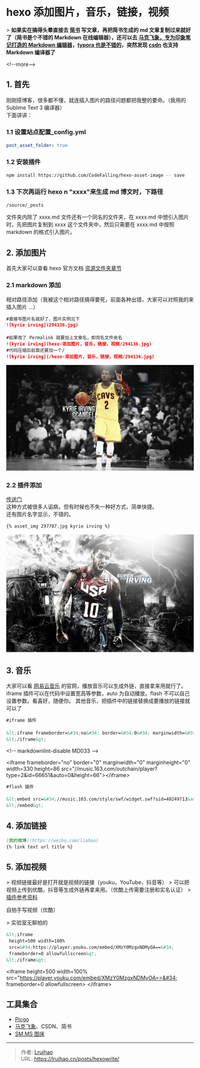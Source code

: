 # hexo 添加图片，音乐，链接，视频


&gt; **如果实在搞得头晕直接去 [简书](https://www.jianshu.com/) 写文章，再把简书生成的 md 文章复制过来就好了（简书是个不错的 Markdown 在线编辑器），还可以去 [马克飞象，专为印象笔记打造的 Markdown 编辑器](https://maxiang.io/)，[typora 也是不错的](https://www.typora.io/#)，突然发现 [csdn](https://www.csdn.net/) 也支持 Markdown 编译器了**

&lt;!--more--&gt;

## 1. 首先

刚刚搭博客，很多都不懂，就连插入图片的路径问题都把我整的要命。（我用的 Sublime Text 3 编译器）  
下面讲讲：

### 1.1 设置站点配置\_config.yml

```yml
post_asset_folder: true
```

### 1.2 安装插件

```bash
npm install https://github.com/CodeFalling/hexo-asset-image -- save
```

### 1.3 下次再运行 hexo n &#34;xxxx&#34;来生成 md 博文时，下路径

```plain
/source/_posts
```

文件夹内除了 xxxx.md 文件还有一个同名的文件夹，在 xxxx.md 中想引入图片时，先把图片复制到 xxxx 这个文件夹中，然后只需要在 xxxx.md 中按照 markdown 的格式引入图片。

## 2. 添加图片

首先大家可以查看 hexo 官方文档 [资源文件夹章节](https://hexo.io/zh-cn/docs/asset-folders.html)

### 2.1 markdown 添加

相对路径添加（我被这个相对路径搞得要死，前面各种出错，大家可以对照我的来插入图片 ...）

```md
#直接写图片名就好了，图片实例见下
![kyrie irving](294136.jpg)

#如果改了 Permalink 就要加上文章名，即同名文件夹名
![kyrie irving](hexo-添加图片，音乐，链接，视频/294136.jpg)
#代码压缩后前面还要加一个/
![kyrie irving](/hexo-添加图片，音乐，链接，视频/294136.jpg)
```

![kyrie irving](images/294136.jpg)

### 2.2 插件添加

[传送门](https://mr-houzi.github.io/2017/10/24/Hexo-asset-img/)  
这种方式被很多人诟病，但有时候也不失一种好方式，简单快捷。  
还有图片名字显示，不错的。

```md
{% asset_img 297787.jpg kyrie irving %}
```

![kyrie irving](images/297787.jpg)

## 3. 音乐

大家可以看 [网易云音乐](https://music.163.com) 的官网，播放音乐可以生成外链，直接拿来用就行了。iframe 插件可以在代码中设置宽高等参数，auto 为自动播放。flash 不可以自己设置参数。看喜好，随便你。
其他音乐，把插件中的链接替换成要播放的链接就可以了

```md
#iframe 插件

&lt;iframe frameborder=&#34;no&#34; border=&#34;0&#34; marginwidth=&#34;0&#34; marginheight=&#34;0&#34; width=330 height=86 src=&#34;//music.163.com/outchain/player?type=2&amp;id=66651&amp;auto=0&amp;height=66&#34;&gt;
&lt;/iframe&gt;
```

&lt;!-- markdownlint-disable MD033 --&gt;

&lt;iframe frameborder=&#34;no&#34; border=&#34;0&#34; marginwidth=&#34;0&#34; marginheight=&#34;0&#34; width=330 height=86 src=&#34;//music.163.com/outchain/player?type=2&amp;id=66651&amp;auto=0&amp;height=66&#34;&gt;&lt;/iframe&gt;

```html
#flash 插件

&lt;embed src=&#34;//music.163.com/style/swf/widget.swf?sid=40249713&amp;type=2&amp;auto=0&amp;width=320&amp;height=66&#34; width=&#34;340&#34; height=&#34;86&#34;  allowNetworking=&#34;all&#34;&gt;
&lt;/embed&gt;
```

## 4. 添加链接

```md
[我的微博](https://weibo.com/liahao)
{% link text url title %}
```

## 5. 添加视频

&gt; 视频链接最好是打开就是视频的链接（youku，YouTube，抖音等）
&gt; 可以把视频上传到优酷，抖音等生成外链再拿来用。（优酷上传需要注册和实名认证）
&gt; [插件参考资料](https://lruihao.cn/posts/nextplugin/)

自拍手写视频（优酷）

&gt; 实验室无聊拍的

```html
&lt;iframe
 height=500 width=100%
 src=&#34;https://player.youku.com/embed/XMzY0MzgxNDMyOA==&#34;
 frameborder=0 allowfullscreen&gt;
&lt;/iframe&gt;
```

&lt;iframe
 height=500 width=100%
 src=&#34;https://player.youku.com/embed/XMzY0MzgxNDMyOA==&#34;
 frameborder=0 allowfullscreen&gt;
&lt;/iframe&gt;

## 工具集合

- [Picgo](https://picgo.github.io/PicGo-Doc/zh/)
- [马克飞象](https://maxiang.io/)、CSDN、简书
- [SM.MS 图床](https://sm.ms/)


---

> 作者: [Lruihao](https://github.com/Lruihao)  
> URL: https://lruihao.cn/posts/hexowrite/  


